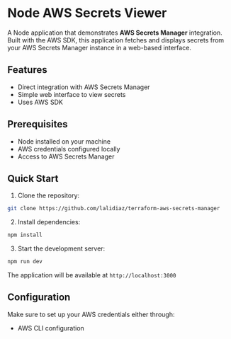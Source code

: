 # Node AWS Secrets Viewer

A Node application that demonstrates **AWS Secrets Manager** integration. Built with the AWS SDK, this application fetches and displays secrets from your AWS Secrets Manager instance in a web-based interface.

## Features

- Direct integration with AWS Secrets Manager
- Simple web interface to view secrets
- Uses AWS SDK

## Prerequisites

- Node installed on your machine
- AWS credentials configured locally
- Access to AWS Secrets Manager

## Quick Start

1. Clone the repository:
```bash
git clone https://github.com/lalidiaz/terraform-aws-secrets-manager
```

2. Install dependencies:
```bash
npm install
```

3. Start the development server:
```bash
npm run dev
```

The application will be available at `http://localhost:3000`

## Configuration

Make sure to set up your AWS credentials either through:
- AWS CLI configuration

